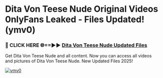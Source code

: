 # Dita Von Teese Nude Original Videos 0nlyFans Leaked - Files Updated! (ymv0)

<h3>🔴 CLICK HERE 🌐==►► <a href="https://tinyurl.com/4mcuefdz" rel="nofollow">Dita Von Teese Nude Updated Files</a></h3>

Get Dita Von Teese Nude and all content. Now you can access all videos and pictures of Dita Von Teese Nude. New Updated Files 2025!

[![ymv0](https://i.imgur.com/StAQSOY.gif)](https://tinyurl.com/4mcuefdz)
